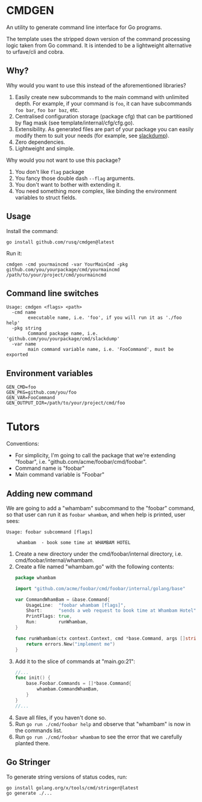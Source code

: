 # CMDGEN

An utility to generate command line interface for Go programs.

The template uses the stripped down version of the command processing
logic taken from Go command.  It is intended to be a lightweight
alternative to urfave/cli and cobra.

## Why?

Why would you want to use this instead of the aforementioned
libraries?

1. Easily create new subcommands to the main command with unlimited
   depth.  For example, if your command is `foo`, it can have
   subcommands `foo bar`, `foo bar baz`, etc.
2. Centralised configuration storage (package cfg) that can be
   partitioned by flag mask (see template/internal/cfg/cfg.go).
3. Extensibility.  As generated files are part of your package you can
   easily modify them to suit your needs (for example, see
   [slackdump]).
4. Zero dependencies.
5. Lightweight and simple.

Why would you not want to use this package?

1. You don't like `flag` package
2. You fancy those double dash `--flag` arguments.
3. You don't want to bother with extending it.
4. You need something more complex, like binding the environment
   variables to struct fields.

[slackdump]: https://github.com/rusq/slackdump/blob/master/cmd/slackdump

## Usage

Install the command:
```shell
go install github.com/rusq/cmdgen@latest
```

Run it:
```shell
cmdgen -cmd yourmaincmd -var YourMainCmd -pkg github.com/you/yourpackage/cmd/yourmaincmd /path/to/your/project/cmd/yourmaincmd
```

## Command line switches

```
Usage: cmdgen <flags> <path>
  -cmd name
        executable name, i.e. 'foo', if you will run it as './foo help'
  -pkg string
        Command package name, i.e. 'github.com/you/yourpackage/cmd/slackdump'
  -var name
        main command variable name, i.e. 'FooCommand', must be exported
```

## Environment variables

```
GEN_CMD=foo
GEN_PKG=github.com/you/foo
GEN_VAR=FooCommand
GEN_OUTPUT_DIR=/path/to/your/project/cmd/foo
```

# Tutors

Conventions:
- For simplicity, I'm going to call the package that we're extending "foobar",
  i.e. "github.com/acme/foobar/cmd/foobar".
- Command name is "foobar"
- Main command variable is "Foobar"

## Adding new command

We are going to add a "whambam" subcommand to the "foobar" command, so
that user can run it as `foobar whambam`, and when help is printed,
user sees:

```
Usage: foobar subcommand [flags]

    whambam  - book some time at WHAMBAM HOTEL

```


1. Create a new directory under the cmd/foobar/internal directory, i.e.
   cmd/foobar/internal/whambam.
2. Create a file named "whambam.go" with the following contents:
   ```go
   package whambam
   
   import "github.com/acme/foobar/cmd/foobar/internal/golang/base"
   
   var CommandWhamBam = &base.Command{
	   UsageLine:  "foobar whambam [flags]",
	   Short:      "sends a web request to book time at Whambam Hotel",
	   PrintFlags: true,
	   Run:        runWhambam,
   }
   
   func runWhambam(ctx context.Context, cmd *base.Command, args []string) error {
	   return errors.New("implement me")
   }
   ```
3. Add it to the slice of commands at "main.go:21":
   ```go
   //...
   func init() {
	   base.Foobar.Commands = []*base.Command{
		   whambam.CommandWhamBam,
	   }
   }
   //...
   ```
4. Save all files, if you haven't done so.
5. Run `go run ./cmd/foobar help` and observe that "whambam" is now
   in the commands list.
6. Run `go run ./cmd/foobar whambam` to see the error that we
   carefully planted there.

## Go Stringer
To generate string versions of status codes, run:
```shell
go install golang.org/x/tools/cmd/stringer@latest
go generate ./...
```
